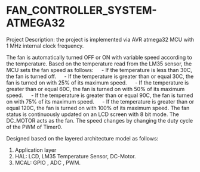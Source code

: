 # FAN_CONTROLLER_SYSTEM-ATMEGA32

Project Description:
the project is implemented via AVR atmega32 MCU with 1 MHz internal clock frequency.

The fan is automatically turned OFF or ON with variable speed according to the temperature.
Based on the temperature read from the LM35 sensor, the MCU sets the fan speed as follows:
  - If the temperature is less than 30C, the fan is turned off.
  - If the temperature is greater than or equal 30C, the fan is turned on with 25% of its maximum speed.
  - If the temperature is greater than or equal 60C, the fan is turned on with 50% of its maximum speed.
  - If the temperature is greater than or equal 90C, the fan is turned on with 75% of its maximum speed.
  - If the temperature is greater than or equal 120C, the fan is turned on with 100% of its maximum speed.
The fan status is continuously updated on an LCD screen with 8 bit mode.
The DC_MOTOR acts as the fan.
The speed changes by changing the duty cycle of the PWM of Timer0.

Designed based on the layered architecture model as follows:
1. Application layer
2. HAL: LCD, LM35 Temperature Sensor, DC-Motor.
3. MCAL: GPIO , ADC , PWM.
